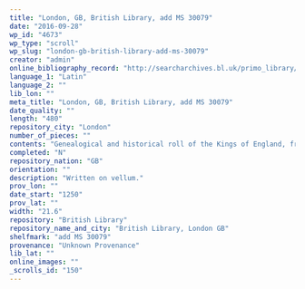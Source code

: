 ```yaml
---
title: "London, GB, British Library, add MS 30079"
date: "2016-09-28"
wp_id: "4673"
wp_type: "scroll"
wp_slug: "london-gb-british-library-add-ms-30079"
creator: "admin"
online_bibliography_record: "http://searcharchives.bl.uk/primo_library/libweb/action/display.do?tabs=detailsTab&ct=display&fn=search&doc=IAMS032-002021669&indx=1&recIds=IAMS032-002021669&recIdxs=0&elementId=0&renderMode=poppedOut&displayMode=full&frbrVersion=&dscnt=1&frbg=&scp.scps=scope%3A%28BL%29&tab=local&dstmp=1393299774559&srt=rank&mode=Basic&dum=true&vl(freeText0)=add+MS+30079&vid=IAMS_VU2"
language_1: "Latin"
language_2: ""
lib_lon: ""
meta_title: "London, GB, British Library, add MS 30079"
date_quality: ""
length: "480"
repository_city: "London"
number_of_pieces: ""
contents: "Genealogical and historical roll of the Kings of England, from Ethelbert to the death of Henry III. preceded by an account, within an illuminated border, of the seven Saxon kingdoms."
completed: "N"
repository_nation: "GB"
orientation: ""
description: "Written on vellum."
prov_lon: ""
date_start: "1250"
prov_lat: ""
width: "21.6"
repository: "British Library"
repository_name_and_city: "British Library, London GB"
shelfmark: "add MS 30079"
provenance: "Unknown Provenance"
lib_lat: ""
online_images: ""
_scrolls_id: "150"
---
```



